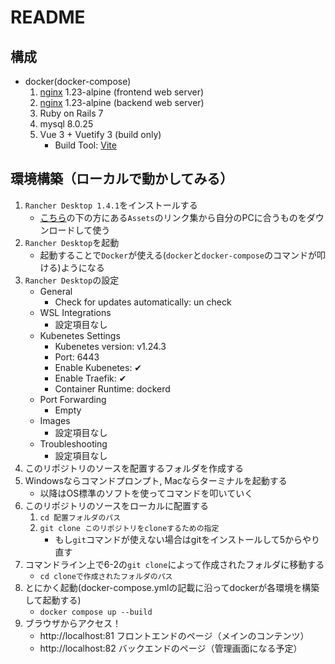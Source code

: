 # README

## 構成
* docker(docker-compose)
  1. [nginx](https://www.nginx.co.jp/) 1.23-alpine (frontend web server) 
  2. [nginx](https://www.nginx.co.jp/) 1.23-alpine (backend web server)
  3. Ruby on Rails 7
  4. mysql 8.0.25
  5. Vue 3 + Vuetify 3 (build only)
     * Build Tool: [Vite](https://ja.vitejs.dev/guide/)

## 環境構築（ローカルで動かしてみる）
1. `Rancher Desktop 1.4.1`をインストールする
   * [こちら](https://github.com/rancher-sandbox/rancher-desktop/releases/tag/v1.4.1)の下の方にある`Assets`のリンク集から自分のPCに合うものをダウンロードして使う
2. `Rancher Desktop`を起動
   * 起動することで`Docker`が使える(`docker`と`docker-compose`のコマンドが叩ける)ようになる
3. `Rancher Desktop`の設定
   * General
     * Check for updates automatically: un check
   * WSL Integrations
     * 設定項目なし
   * Kubenetes Settings
     * Kubenetes version: v1.24.3
     * Port: 6443
     * Enable Kubenetes: ✔
     * Enable Traefik: ✔
     * Container Runtime: dockerd
   * Port Forwarding
     * Empty
   * Images
     * 設定項目なし
   * Troubleshooting
     * 設定項目なし
4. このリポジトリのソースを配置するフォルダを作成する
5. Windowsならコマンドプロンプト, Macならターミナルを起動する
   * 以降はOS標準のソフトを使ってコマンドを叩いていく
6. このリポジトリのソースをローカルに配置する
   1. `cd 配置フォルダのパス`
   2. `git clone このリポジトリをcloneするための指定`
      * もし`git`コマンドが使えない場合はgitをインストールして5からやり直す
7. コマンドライン上で6-2の`git clone`によって作成されたフォルダに移動する
   * `cd cloneで作成されたフォルダのパス`
8. とにかく起動(docker-compose.ymlの記載に沿ってdockerが各環境を構築して起動する)
   * `docker compose up --build`
9. ブラウザからアクセス！
   * http://localhost:81  フロントエンドのページ（メインのコンテンツ）
   * http://localhost:82  バックエンドのページ（管理画面になる予定）